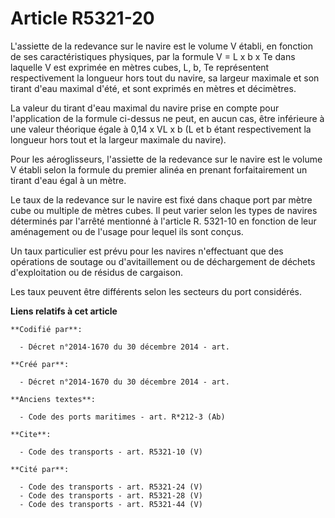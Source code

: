 # Article R5321-20

L'assiette de la redevance sur le navire est le volume V établi, en fonction de ses caractéristiques physiques, par la
formule V = L x b x Te dans laquelle V est exprimée en mètres cubes, L, b, Te représentent respectivement la longueur hors
tout du navire, sa largeur maximale et son tirant d'eau maximal d'été, et sont exprimés en mètres et décimètres. 

La valeur du tirant d'eau maximal du navire prise en compte pour l'application de la formule ci-dessus ne peut, en aucun cas,
être inférieure à une valeur théorique égale à 0,14 x VL x b (L et b étant respectivement la longueur hors tout et la largeur
maximale du navire). 

Pour les aéroglisseurs, l'assiette de la redevance sur le navire est le volume V établi selon la formule du premier alinéa en
prenant forfaitairement un tirant d'eau égal à un mètre. 

Le taux de la redevance sur le navire est fixé dans chaque port par mètre cube ou multiple de mètres cubes. Il peut varier
selon les types de navires déterminés par l'arrêté mentionné à l'article R. 5321-10 en fonction de leur aménagement ou de
l'usage pour lequel ils sont conçus. 

Un taux particulier est prévu pour les navires n'effectuant que des opérations de soutage ou d'avitaillement ou de
déchargement de déchets d'exploitation ou de résidus de cargaison. 

Les taux peuvent être différents selon les secteurs du port considérés.

**Liens relatifs à cet article**

	**Codifié par**:

	  - Décret n°2014-1670 du 30 décembre 2014 - art.

	**Créé par**:

	  - Décret n°2014-1670 du 30 décembre 2014 - art.

	**Anciens textes**:

	  - Code des ports maritimes - art. R*212-3 (Ab)

	**Cite**:

	  - Code des transports - art. R5321-10 (V)

	**Cité par**:

	  - Code des transports - art. R5321-24 (V)
	  - Code des transports - art. R5321-28 (V)
	  - Code des transports - art. R5321-44 (V)

